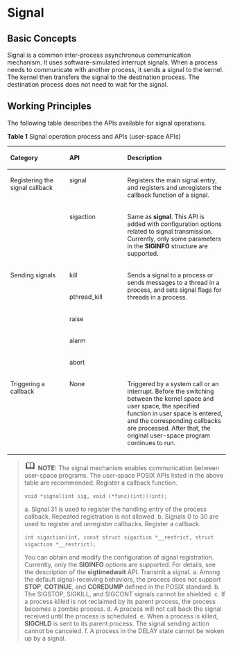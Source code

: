 # Signal<a name="EN-US_TOPIC_0000001078912742"></a>

## Basic Concepts<a name="section172788254307"></a>

Signal is a common inter-process asynchronous communication mechanism. It uses software-simulated interrupt signals. When a process needs to communicate with another process, it sends a signal to the kernel. The kernel then transfers the signal to the destination process. The destination process does not need to wait for the signal.

## Working Principles<a name="section1249693812301"></a>

The following table describes the APIs available for signal operations.

**Table  1**  Signal operation process and APIs \(user-space APIs\)

<a name="table1316220185211"></a>
<table><thead align="left"><tr id="row191622182021"><th class="cellrowborder" valign="top" width="27.09270927092709%" id="mcps1.2.4.1.1"><p id="p13162121815218"><a name="p13162121815218"></a><a name="p13162121815218"></a>Category</p>
</th>
<th class="cellrowborder" valign="top" width="26.49264926492649%" id="mcps1.2.4.1.2"><p id="p12162618623"><a name="p12162618623"></a><a name="p12162618623"></a>API</p>
</th>
<th class="cellrowborder" valign="top" width="46.41464146414641%" id="mcps1.2.4.1.3"><p id="p16162118427"><a name="p16162118427"></a><a name="p16162118427"></a>Description</p>
</th>
</tr>
</thead>
<tbody><tr id="row04981218910"><td class="cellrowborder" rowspan="2" valign="top" width="27.09270927092709%" headers="mcps1.2.4.1.1 "><p id="p6462616696"><a name="p6462616696"></a><a name="p6462616696"></a>Registering the signal callback</p>
</td>
<td class="cellrowborder" valign="top" width="26.49264926492649%" headers="mcps1.2.4.1.2 "><p id="p164931214913"><a name="p164931214913"></a><a name="p164931214913"></a>signal</p>
</td>
<td class="cellrowborder" valign="top" width="46.41464146414641%" headers="mcps1.2.4.1.3 "><p id="p8504121996"><a name="p8504121996"></a><a name="p8504121996"></a>Registers the main signal entry, and registers and unregisters the callback function of a signal.</p>
</td>
</tr>
<tr id="row5449183942119"><td class="cellrowborder" valign="top" headers="mcps1.2.4.1.1 "><p id="p5450153922110"><a name="p5450153922110"></a><a name="p5450153922110"></a>sigaction</p>
</td>
<td class="cellrowborder" valign="top" headers="mcps1.2.4.1.2 "><p id="p1945083962113"><a name="p1945083962113"></a><a name="p1945083962113"></a>Same as <strong id="b1076755712371"><a name="b1076755712371"></a><a name="b1076755712371"></a>signal</strong>. This API is added with configuration options related to signal transmission. Currently, only some parameters in the <strong id="b18458105019218"><a name="b18458105019218"></a><a name="b18458105019218"></a>SIGINFO</strong> structure are supported.</p>
</td>
</tr>
<tr id="row7162101814216"><td class="cellrowborder" rowspan="5" valign="top" width="27.09270927092709%" headers="mcps1.2.4.1.1 "><p id="p37331032985"><a name="p37331032985"></a><a name="p37331032985"></a>Sending signals</p>
</td>
<td class="cellrowborder" valign="top" width="26.49264926492649%" headers="mcps1.2.4.1.2 "><p id="p816311185217"><a name="p816311185217"></a><a name="p816311185217"></a>kill</p>
</td>
<td class="cellrowborder" rowspan="5" align="left" valign="top" width="46.41464146414641%" headers="mcps1.2.4.1.3 "><p id="p161632181721"><a name="p161632181721"></a><a name="p161632181721"></a>Sends a signal to a process or sends messages to a thread in a process, and sets signal flags for threads in a process.</p>
</td>
</tr>
<tr id="row129182420243"><td class="cellrowborder" valign="top" headers="mcps1.2.4.1.1 "><p id="p149191745248"><a name="p149191745248"></a><a name="p149191745248"></a>pthread_kill</p>
</td>
</tr>
<tr id="row1026214719240"><td class="cellrowborder" valign="top" headers="mcps1.2.4.1.1 "><p id="p1226313762411"><a name="p1226313762411"></a><a name="p1226313762411"></a>raise</p>
</td>
</tr>
<tr id="row05632094242"><td class="cellrowborder" valign="top" headers="mcps1.2.4.1.1 "><p id="p45643914245"><a name="p45643914245"></a><a name="p45643914245"></a>alarm</p>
</td>
</tr>
<tr id="row3241512122417"><td class="cellrowborder" valign="top" headers="mcps1.2.4.1.1 "><p id="p324211202414"><a name="p324211202414"></a><a name="p324211202414"></a>abort</p>
</td>
</tr>
<tr id="row101631818620"><td class="cellrowborder" valign="top" width="27.09270927092709%" headers="mcps1.2.4.1.1 "><p id="p146111936887"><a name="p146111936887"></a><a name="p146111936887"></a>Triggering a callback</p>
</td>
<td class="cellrowborder" valign="top" width="26.49264926492649%" headers="mcps1.2.4.1.2 "><p id="p71633181125"><a name="p71633181125"></a><a name="p71633181125"></a>None</p>
</td>
<td class="cellrowborder" valign="top" width="46.41464146414641%" headers="mcps1.2.4.1.3 "><p id="p1126941694213"><a name="p1126941694213"></a><a name="p1126941694213"></a>Triggered by a system call or an interrupt. Before the switching between the kernel space and user space, the specified function in user space is entered, and the corresponding callbacks are processed. After that, the original user-space program continues to run.</p>
</td>
</tr>
</tbody>
</table>

>![](../public_sys-resources/icon-note.gif) **NOTE:** 
>The signal mechanism enables communication between user-space programs. The user-space POSIX APIs listed in the above table are recommended.
>Register a callback function.
>```
>void *signal(int sig, void (*func)(int))(int);
>```
>a. Signal 31 is used to register the handling entry of the process callback. Repeated registration is not allowed.
>b. Signals 0 to 30 are used to register and unregister callbacks.
>Register a callback.
>```
>int sigaction(int, const struct sigaction *__restrict, struct sigaction *__restrict);
>```
>You can obtain and modify the configuration of signal registration. Currently, only the  **SIGINFO**  options are supported. For details, see the description of the  **sigtimedwait**  API.
>Transmit a signal.
>a. Among the default signal-receiving behaviors, the process does not support  **STOP**,  **COTINUE**, and  **COREDUMP**  defined in the POSIX standard.
>b. The SIGSTOP, SIGKILL, and SIGCONT signals cannot be shielded.
>c. If a process killed is not reclaimed by its parent process, the process becomes a zombie process.
>d. A process will not call back the signal received until the process is scheduled.
>e. When a process is killed,  **SIGCHLD**  is sent to its parent process. The signal sending action cannot be canceled.
>f. A process in the DELAY state cannot be woken up by a signal.

